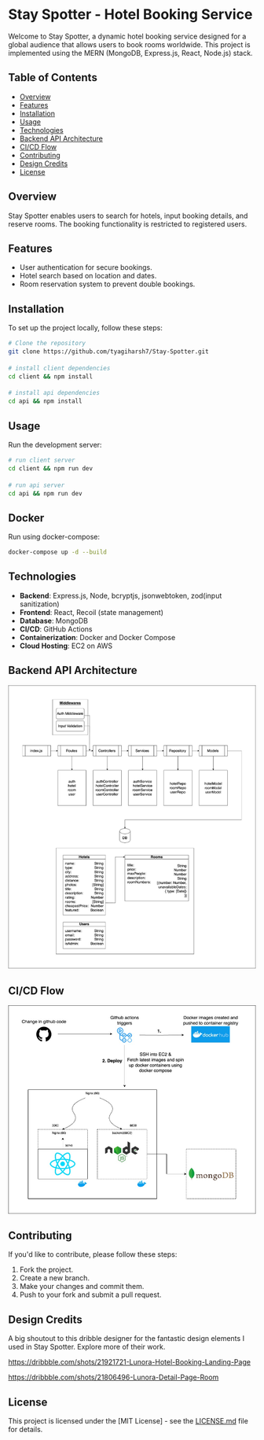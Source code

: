 # Stay Spotter - Hotel Booking Service

Welcome to Stay Spotter, a dynamic hotel booking service designed for a global audience that allows users to book rooms worldwide. This project is implemented using the MERN (MongoDB, Express.js, React, Node.js) stack.

## Table of Contents

- [Overview](#overview)
- [Features](#features)
- [Installation](#installation)
- [Usage](#usage)
- [Technologies](#technologies)
- [Backend API Architecture](#backend-api-architecture)
- [CI/CD Flow](#ci-cd-flow)
- [Contributing](#contributing)
- [Design Credits](#design-credits)
- [License](#license)

## Overview

Stay Spotter enables users to search for hotels, input booking details, and reserve rooms. The booking functionality is restricted to registered users.

## Features

- User authentication for secure bookings.
- Hotel search based on location and dates.
- Room reservation system to prevent double bookings.

## Installation

To set up the project locally, follow these steps:

```bash
# Clone the repository
git clone https://github.com/tyagiharsh7/Stay-Spotter.git

# install client dependencies
cd client && npm install 

# install api dependencies
cd api && npm install
```

## Usage

Run the development server:

```bash
# run client server
cd client && npm run dev

# run api server
cd api && npm run dev
```

## Docker

Run using docker-compose:

```bash
docker-compose up -d --build
```

## Technologies

- **Backend**: Express.js, Node, bcryptjs, jsonwebtoken, zod(input sanitization)
- **Frontend**: React, Recoil (state management)
- **Database**: MongoDB
- **CI/CD**: GitHub Actions
- **Containerization**: Docker and Docker Compose
- **Cloud Hosting**: EC2 on AWS

## Backend API Architecture

![Backend API Architecture Diagram](./docs/diagrams/stay-spotter-backend.jpg)

## CI/CD Flow

![CI/CD Flow Diagram](./docs/diagrams/stay-spotter-ci:cd.jpg)

## Contributing

If you'd like to contribute, please follow these steps:

1. Fork the project.
2. Create a new branch.
3. Make your changes and commit them.
4. Push to your fork and submit a pull request.

## Design Credits

A big shoutout to this dribble designer for the fantastic design elements I used in Stay Spotter. Explore more of their work.

https://dribbble.com/shots/21921721-Lunora-Hotel-Booking-Landing-Page

https://dribbble.com/shots/21806496-Lunora-Detail-Page-Room

## License

This project is licensed under the [MIT License] - see the [LICENSE.md](LICENSE.md) file for details.
